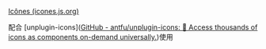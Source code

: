 [Icônes (icones.js.org)](https://icones.js.org/)

配合 [unplugin-icons]([GitHub - antfu/unplugin-icons: 🤹 Access thousands of icons as components on-demand universally.](https://github.com/antfu/unplugin-icons))使用 